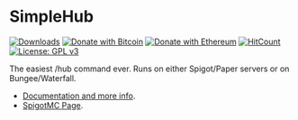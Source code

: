 # SimpleHub
[![Downloads](https://img.shields.io/github/downloads/hyperdefined/SimpleHub/total?logo=github)](https://github.com/hyperdefined/SimpleHub/releases) [![Donate with Bitcoin](https://en.cryptobadges.io/badge/micro/1F29aNKQzci3ga5LDcHHawYzFPXvELTFoL)](https://en.cryptobadges.io/donate/1F29aNKQzci3ga5LDcHHawYzFPXvELTFoL) [![Donate with Ethereum](https://en.cryptobadges.io/badge/micro/0x0f58B66993a315dbCc102b4276298B5Ff8895F41)](https://en.cryptobadges.io/donate/0x0f58B66993a315dbCc102b4276298B5Ff8895F41) [![HitCount](http://hits.dwyl.com/hyperdefined/SimpleHub.svg)](http://hits.dwyl.com/hyperdefined/SimpleHub) [![License: GPL v3](https://img.shields.io/badge/License-GPLv3-blue.svg)](https://www.gnu.org/licenses/gpl-3.0)

The easiest /hub command ever. Runs on either Spigot/Paper servers or on Bungee/Waterfall.

- [Documentation and more info](https://hyper.lol/minecraft-plugins/simplehub/).
- [SpigotMC Page](https://www.spigotmc.org/resources/simplehub.88930/).
